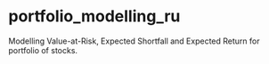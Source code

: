 # portfolio_modelling_ru

Modelling Value-at-Risk, Expected Shortfall and Expected Return for portfolio of stocks.
